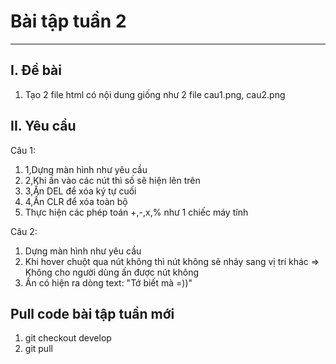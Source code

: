 # Bài tập tuần 2
---
## I. Đề bài

<ol>
    <li>Tạo 2 file html có nội dung giống như 2 file cau1.png, cau2.png</li>
</ol>

## II. Yêu cầu
Câu 1:
<ol>
    <li>1,Dựng màn hình như yêu cầu</li>
    <li>2,Khi ấn vào các nút thì số sẽ hiện lên trên</li>
    <li>3,Ấn DEL để xóa ký tự cuối</li>
    <li>4,Ấn CLR để xóa toàn bộ</li>
    <li>Thực hiện các phép toán +,-,x,% như 1 chiếc máy tính</li>
</ol>


Câu 2:
<ol>
    <li>Dựng màn hình như yêu cầu</li>
    <li>Khi hover chuột qua nút không thì nút không sẽ nhảy sang vị trí khác => Không cho người dùng ấn được nút không</li>
    <li>Ấn có hiện ra dòng text: "Tớ biết mà =))"</li>
</ol>


## Pull code bài tập tuần mới
<ol>
    <li>git checkout develop</li>
    <li>git pull</li>
</ol>